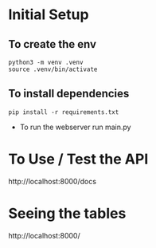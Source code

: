 # Initial Setup

## To create the env

```
python3 -m venv .venv
source .venv/bin/activate
```

## To install dependencies

```
pip install -r requirements.txt
```

- To run the webserver
  run main.py

# To Use / Test the API

http://localhost:8000/docs

# Seeing the tables

http://localhost:8000/
